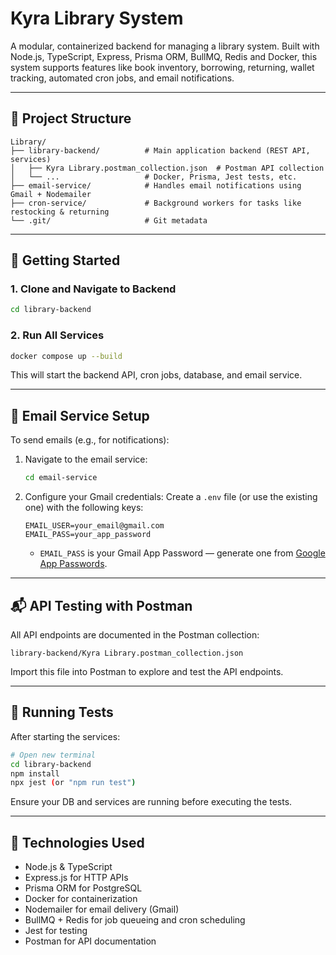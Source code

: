 # Kyra Library System

A modular, containerized backend for managing a library system. Built with Node.js, TypeScript, Express, Prisma ORM, BullMQ, Redis and Docker, this system supports features like book inventory, borrowing, returning, wallet tracking, automated cron jobs, and email notifications.

---

## 📁 Project Structure

```
Library/
├── library-backend/          # Main application backend (REST API, services)
│   ├── Kyra Library.postman_collection.json  # Postman API collection
│   └── ...                   # Docker, Prisma, Jest tests, etc.
├── email-service/            # Handles email notifications using Gmail + Nodemailer
├── cron-service/             # Background workers for tasks like restocking & returning
└── .git/                     # Git metadata
```

---

## 🚀 Getting Started

### 1. Clone and Navigate to Backend
```bash
cd library-backend
```

### 2. Run All Services
```bash
docker compose up --build
```

This will start the backend API, cron jobs, database, and email service.

---

## 📮 Email Service Setup

To send emails (e.g., for notifications):

1. Navigate to the email service:
   ```bash
   cd email-service
   ```

2. Configure your Gmail credentials:
   Create a `.env` file (or use the existing one) with the following keys:

   ```
   EMAIL_USER=your_email@gmail.com
   EMAIL_PASS=your_app_password
   ```

   - `EMAIL_PASS` is your Gmail App Password — generate one from [Google App Passwords](https://myaccount.google.com/apppasswords).

---

## 📬 API Testing with Postman

All API endpoints are documented in the Postman collection:

```
library-backend/Kyra Library.postman_collection.json
```

Import this file into Postman to explore and test the API endpoints.

---

## 🧪 Running Tests

After starting the services:

```bash
# Open new terminal
cd library-backend
npm install
npx jest (or "npm run test")
```

Ensure your DB and services are running before executing the tests.

---

## 🧱 Technologies Used

- Node.js & TypeScript
- Express.js for HTTP APIs
- Prisma ORM for PostgreSQL
- Docker for containerization
- Nodemailer for email delivery (Gmail)
- BullMQ + Redis for job queueing and cron scheduling
- Jest for testing
- Postman for API documentation

